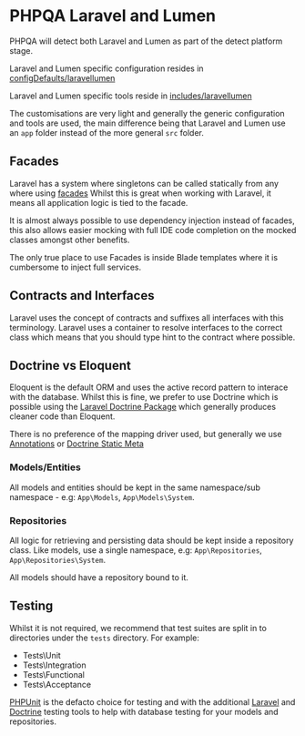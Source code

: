 # PHPQA Laravel and Lumen

PHPQA will detect both Laravel and Lumen as part of the detect platform stage.

Laravel and Lumen specific configuration resides in [configDefaults/laravellumen](./../configDefaults/laravellumen)

Laravel and Lumen specific tools reside in [includes/laravellumen](./../includes/laravellumen)

The customisations are very light and generally the generic configuration and tools are used, the main difference 
being that Laravel and Lumen use an `app` folder instead of the more general `src` folder.

## Facades
Laravel has a system where singletons can be called statically from any where using [facades](https://laravel.com/docs/5.6/facades)
Whilst this is great when working with Laravel, it means all application logic is tied to the facade.

It is almost always possible to use dependency injection instead of facades, this also allows easier mocking with full
IDE code completion on the mocked classes amongst other benefits.

The only true place to use Facades is inside Blade templates where it is cumbersome to inject full services.

## Contracts and Interfaces
Laravel uses the concept of contracts and suffixes all interfaces with this terminology. Laravel uses a container to 
resolve interfaces to the correct class which means that you should type hint to the contract where possible.

## Doctrine vs Eloquent
Eloquent is the default ORM and uses the active record pattern to interace with the database.
Whilst this is fine, we prefer to use Doctrine which is possible using
the [Laravel Doctrine Package](https://www.laraveldoctrine.org/) which generally
produces cleaner code than Eloquent.

There is no preference of the mapping driver used, but generally we use 
[Annotations](https://www.doctrine-project.org/projects/doctrine-annotations/en/latest/index.html) 
or [Doctrine Static Meta](https://github.com/edmondscommerce/doctrine-static-meta)

### Models/Entities
All models and entities should be kept in the same namespace/sub namespace - e.g: `App\Models`, `App\Models\System`. 

### Repositories
All logic for retrieving and persisting data should be kept inside a repository class. 
Like models, use a single namespace, e.g: `App\Repositories`, `App\Repositories\System`.

All models should have a repository bound to it.

## Testing
Whilst it is not required, we recommend that test suites are split in to directories under the `tests` directory.
For example:
* Tests\Unit
* Tests\Integration
* Tests\Functional
* Tests\Acceptance

[PHPUnit](https://phpunit.de/) is the defacto choice for testing and with the additional
[Laravel](https://laravel.com/docs/5.6/testing) and
[Doctrine](https://www.laraveldoctrine.org/docs/1.3/orm/testing) 
testing tools to help with database testing for your models and repositories.